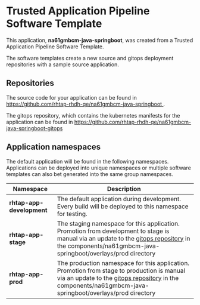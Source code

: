 # Trusted Application Pipeline Software Template

This application, **na61gmbcm-java-springboot**, was created from a Trusted Application Pipeline Software Template.

The software templates create a new source and gitops deployment repositories with a sample source application. 

## Repositories

The source code for your application can be found in [https://github.com/rhtap-rhdh-qe/na61gmbcm-java-springboot ](https://github.com/rhtap-rhdh-qe/na61gmbcm-java-springboot ).
 
The gitops repository, which contains the kubernetes manifests for the application can be found in 
[https://github.com/rhtap-rhdh-qe/na61gmbcm-java-springboot-gitops ](https://github.com/rhtap-rhdh-qe/na61gmbcm-java-springboot-gitops ) 

## Application namespaces 

The default application will be found in the following namespaces. Applications can be deployed into unique namespaces or multiple software templates can also bet generated into the same group namespaces.  

|  Namespace   |  Description   |  
| -------- | -------- |   
| **rhtap-app-development** | The default application during development. Every build will be deployed to this namespace for testing. | 
| **rhtap-app-stage** | The staging namespace for this application. Promotion from development to stage is manual via an update to the [gitops repository](https://github.com/rhtap-rhdh-qe/na61gmbcm-java-springboot-gitops ) in the components/na61gmbcm-java-springboot/overlays/prod directory |  
| **rhtap-app-prod** | The production namespace for this application. Promotion from stage to production is manual via an update to the [gitops repository](https://github.com/rhtap-rhdh-qe/na61gmbcm-java-springboot-gitops ) in the components/na61gmbcm-java-springboot/overlays/prod directory | 